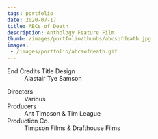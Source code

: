```yaml
---
tags: portfolio
date: 2020-07-17
title: ABCs of Death
description: Anthology Feature Film
thumb: /images/portfolio/thumbs/abcsofdeath.jpg
images:
 - /images/portfolio/abcsofdeath.gif
---
```


<dl>

  <dt>End Credits Title Design</dt>
  <dd>Alastair Tye Samson</dd>
</dl>

<dl>
  <dt>Directors</dt>
  <dd>Various</dd>

  <dt>Producers</dt>
  <dd>Ant Timpson &amp; Tim League</dd>

  <dt>Production Co.</dt>
  <dd>Timpson Films &amp; Drafthouse Films</dd>
</dl>
